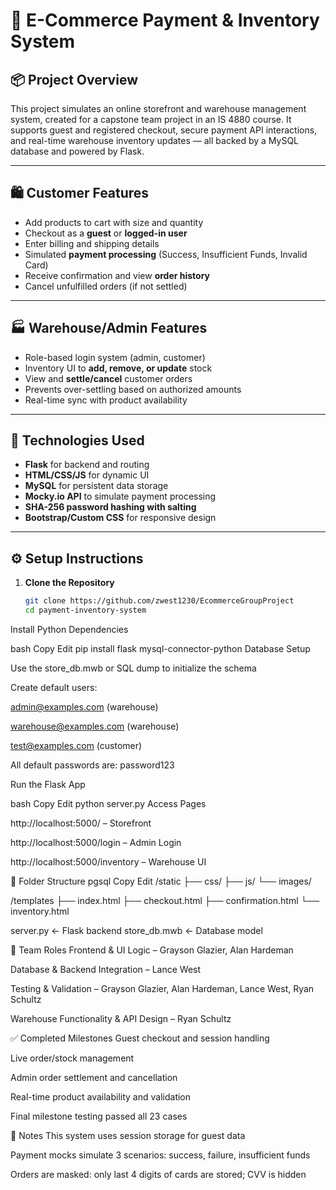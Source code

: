 # 🧾 E-Commerce Payment & Inventory System

## 📦 Project Overview
This project simulates an online storefront and warehouse management system, created for a capstone team project in an IS 4880 course. It supports guest and registered checkout, secure payment API interactions, and real-time warehouse inventory updates — all backed by a MySQL database and powered by Flask.

---

## 🛍️ Customer Features
- Add products to cart with size and quantity
- Checkout as a **guest** or **logged-in user**
- Enter billing and shipping details
- Simulated **payment processing** (Success, Insufficient Funds, Invalid Card)
- Receive confirmation and view **order history**
- Cancel unfulfilled orders (if not settled)

---

## 🏭 Warehouse/Admin Features
- Role-based login system (admin, customer)
- Inventory UI to **add, remove, or update** stock
- View and **settle/cancel** customer orders
- Prevents over-settling based on authorized amounts
- Real-time sync with product availability

---

## 🧰 Technologies Used
- **Flask** for backend and routing
- **HTML/CSS/JS** for dynamic UI
- **MySQL** for persistent data storage
- **Mocky.io API** to simulate payment processing
- **SHA-256 password hashing with salting**
- **Bootstrap/Custom CSS** for responsive design

---

## ⚙️ Setup Instructions

1. **Clone the Repository**
   ```bash
   git clone https://github.com/zwest1230/EcommerceGroupProject
   cd payment-inventory-system
Install Python Dependencies

bash
Copy
Edit
pip install flask mysql-connector-python
Database Setup

Use the store_db.mwb or SQL dump to initialize the schema

Create default users:

admin@examples.com (warehouse)

warehouse@examples.com (warehouse)

test@examples.com (customer)

All default passwords are: password123

Run the Flask App

bash
Copy
Edit
python server.py
Access Pages

http://localhost:5000/ – Storefront

http://localhost:5000/login – Admin Login

http://localhost:5000/inventory – Warehouse UI

📁 Folder Structure
pgsql
Copy
Edit
/static
  ├── css/
  ├── js/
  └── images/
  
/templates
  ├── index.html
  ├── checkout.html
  ├── confirmation.html
  └── inventory.html

server.py       ← Flask backend
store_db.mwb    ← Database model


👥 Team Roles
Frontend & UI Logic – Grayson Glazier, Alan Hardeman

Database & Backend Integration – Lance West

Testing & Validation – Grayson Glazier, Alan Hardeman, Lance West, Ryan Schultz

Warehouse Functionality & API Design – Ryan Schultz

✅ Completed Milestones
Guest checkout and session handling

Live order/stock management

Admin order settlement and cancellation

Real-time product availability and validation

Final milestone testing passed all 23 cases

📌 Notes
This system uses session storage for guest data

Payment mocks simulate 3 scenarios: success, failure, insufficient funds

Orders are masked: only last 4 digits of cards are stored; CVV is hidden
